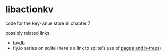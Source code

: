 # libactionkv

code for the key-value store in chapter 7

possibly related links:
- [toydb](https://github.com/erikgrinaker/toydb/)
- fly.io series on sqlite (here's a link to sqlite's use of [pages and b-trees](https://fly.io/blog/sqlite-internals-btree/))
